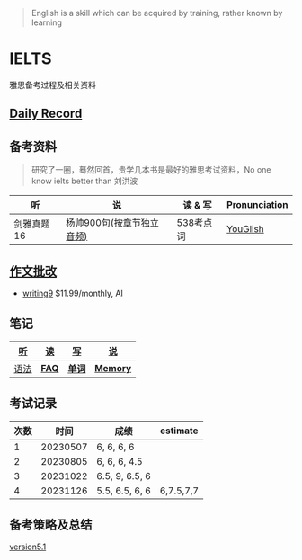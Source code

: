 > English is a skill which can be acquired by training, rather known by learning
# IELTS

雅思备考过程及相关资料

## [Daily Record](record/daily/index.md)

## 备考资料

> 研究了一圈，蓦然回首，贵学几本书是最好的雅思考试资料，No one know ielts better than 刘洪波

| 听         | 说        | 读 & 写   | Pronunciation                     |
| ---------- | --------- | --------- | --------------------------------- |
| 剑雅真题16 | 杨帅900句[(按章节独立音频)](materials/杨帅900句/) | 538考点词 | [YouGlish](https://youglish.com/) |
## [作文批改](record/summary/writing.md)
- [writing9](https://writing9.com/)	$11.99/monthly, AI
## 笔记

| [听](record/summary/listening.md) | [读](record/summary/reading.md)  | [写](record/summary/writing.md)          | [说](record/summary/speaking.md)       |
| --------------------------------- | -------------------------------- | ---------------------------------------- | -------------------------------------- |
| [语法](record/summary/grammar.md) | **[FAQ](record/summary/FAQ.md)** | **[单词](record/summary/vocabulary.md)** | [**Memory**](record/summary/memory.md) |

## 考试记录

| 次数 | 时间     | 成绩                 |estimate|
| ---- | -------- | -------------------- |---|
| 1    | 20230507 | 6,   6,   6,   6     ||
| 2    | 20230805 | 6,   6,   6,   4.5   ||
| 3    | 20231022 | 6.5,   9,   6.5,   6 ||
|4|20231126|5.5,   6.5,   6,   6|6,7.5,7,7|

## 备考策略及总结

[version5.1](record/summary/strategy.md)

